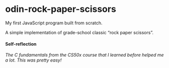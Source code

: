 # odin-rock-paper-scissors
My first JavaScript program built from scratch.

A simple implementation of grade-school classic “rock paper scissors”.

#### Self-reflection

*The C fundamentals from the CS50x course that I learned before helped me a lot. This was pretty easy!*